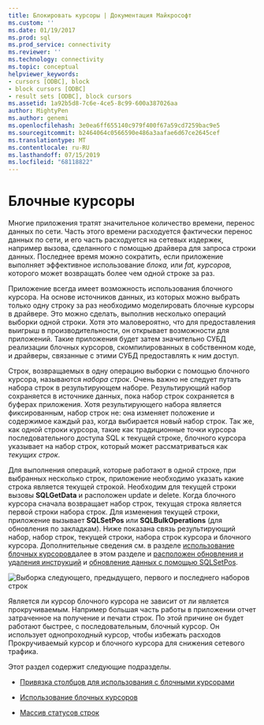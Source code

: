 ```yaml
---
title: Блокировать курсоры | Документация Майкрософт
ms.custom: ''
ms.date: 01/19/2017
ms.prod: sql
ms.prod_service: connectivity
ms.reviewer: ''
ms.technology: connectivity
ms.topic: conceptual
helpviewer_keywords:
- cursors [ODBC], block
- block cursors [ODBC]
- result sets [ODBC], block cursors
ms.assetid: 1a92b5d8-7c6e-4ce5-8c99-600a387026aa
author: MightyPen
ms.author: genemi
ms.openlocfilehash: 3e0ea6ff655140c979f400f67a59cd7259bac9e5
ms.sourcegitcommit: b2464064c0566590e486a3aafae6d67ce2645cef
ms.translationtype: MT
ms.contentlocale: ru-RU
ms.lasthandoff: 07/15/2019
ms.locfileid: "68118822"
---
```

# <a name="block-cursors"></a>Блочные курсоры
Многие приложения тратят значительное количество времени, перенос данных по сети. Часть этого времени расходуется фактически перенос данных по сети, и его часть расходуется на сетевых издержек, например вызова, сделанного с помощью драйвера для запроса строки данных. Последнее время можно сократить, если приложение выполняет эффективное использование *блока,* или *fat,* *курсоров,* которого может возвращать более чем одной строке за раз.  
  
 Приложение всегда имеет возможность использования блочного курсора. На основе источников данных, из которых можно выбрать только одну строку за раз необходимо моделировать блочные курсоры в драйвере. Это можно сделать, выполнив несколько операций выборки одной строки. Хотя это маловероятно, что для предоставления выигрыш в производительности, он открывает возможности для приложений. Такие приложения будет затем значительно СУБД реализации блочных курсоров, скомпилированных в собственном коде, и драйверы, связанные с этими СУБД предоставлять к ним доступ.  
  
 Строк, возвращаемых в одну операцию выборки с помощью блочного курсора, называются *набора строк*. Очень важно не следует путать набора строк в результирующем наборе. Результирующий набор сохраняется в источнике данных, пока набор строк сохраняется в буферах приложения. Хотя результирующего набора является фиксированным, набор строк не: она изменяет положение и содержимое каждый раз, когда выбирается новый набор строк. Так же, как одной строки курсора, такие как традиционные точки курсора последовательного доступа SQL к текущей строке, блочного курсора указывает на набор строк, который может рассматриваться как *текущих строк*.  
  
 Для выполнения операций, которые работают в одной строке, при выбранных несколько строк, приложение необходимо указать какие строка является текущей строкой. Необходим для текущей строки вызовы **SQLGetData** и расположен update и delete. Когда блочного курсора сначала возвращает набор строк, текущая строка является первой строки набора строк. Для изменения текущей строки, приложение вызывает **SQLSetPos** или **SQLBulkOperations** (для обновления по закладкам). Ниже показана связь результирующий набор, набор строк, текущей строки, набора строк курсора и блочного курсора. Дополнительные сведения см. в разделе [использование блочных курсоров](../../../odbc/reference/develop-app/using-block-cursors.md)далее в этом разделе и [расположен обновления и удаления инструкций](../../../odbc/reference/develop-app/positioned-update-and-delete-statements.md) и [обновление данных с помощью SQLSetPos](../../../odbc/reference/develop-app/updating-data-with-sqlsetpos.md).  
  
 ![Выборка следующего, предыдущего, первого и последнего наборов строк](../../../odbc/reference/develop-app/media/pr20_2.gif "pr20_2")  
  
 Является ли курсор блочного курсора не зависит от ли является прокручиваемым. Например большая часть работы в приложении отчет затраченное на получение и печати строк. По этой причине он будет работают быстрее, с последовательным, блочный курсор. Он использует однопроходный курсор, чтобы избежать расходов Прокручиваемый курсор и блочного курсора для снижения сетевого трафика.  
  
 Этот раздел содержит следующие подразделы.  
  
-   [Привязка столбцов для использования с блочными курсорами](../../../odbc/reference/develop-app/binding-columns-for-use-with-block-cursors.md)  
  
-   [Использование блочных курсоров](../../../odbc/reference/develop-app/using-block-cursors.md)  
  
-   [Массив статусов строк](../../../odbc/reference/develop-app/row-status-array.md)
